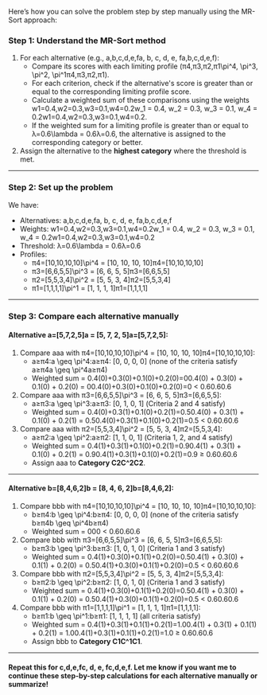 Here’s how you can solve the problem step by step manually using the MR-Sort approach:

### Step 1: Understand the MR-Sort method

1. For each alternative (e.g., a,b,c,d,e,fa, b, c, d, e, fa,b,c,d,e,f):
   - Compare its scores with each limiting profile (π4,π3,π2,π1\pi^4, \pi^3, \pi^2, \pi^1π4,π3,π2,π1).
   - For each criterion, check if the alternative's score is greater than or equal to the corresponding limiting profile score.
   - Calculate a weighted sum of these comparisons using the weights w1=0.4,w2=0.3,w3=0.1,w4=0.2w_1 = 0.4, w_2 = 0.3, w_3 = 0.1, w_4 = 0.2w1=0.4,w2=0.3,w3=0.1,w4=0.2.
   - If the weighted sum for a limiting profile is greater than or equal to λ=0.6\lambda = 0.6λ=0.6, the alternative is assigned to the corresponding category or better.
2. Assign the alternative to the **highest category** where the threshold is met.

------

### Step 2: Set up the problem

We have:

- Alternatives: a,b,c,d,e,fa, b, c, d, e, fa,b,c,d,e,f
- Weights: w1=0.4,w2=0.3,w3=0.1,w4=0.2w_1 = 0.4, w_2 = 0.3, w_3 = 0.1, w_4 = 0.2w1=0.4,w2=0.3,w3=0.1,w4=0.2
- Threshold: λ=0.6\lambda = 0.6λ=0.6
- Profiles:
  - π4=[10,10,10,10]\pi^4 = [10, 10, 10, 10]π4=[10,10,10,10]
  - π3=[6,6,5,5]\pi^3 = [6, 6, 5, 5]π3=[6,6,5,5]
  - π2=[5,5,3,4]\pi^2 = [5, 5, 3, 4]π2=[5,5,3,4]
  - π1=[1,1,1,1]\pi^1 = [1, 1, 1, 1]π1=[1,1,1,1]

------

### Step 3: Compare each alternative manually

#### **Alternative a=[5,7,2,5]a = [5, 7, 2, 5]a=[5,7,2,5]:**

1. Compare aaa with π4=[10,10,10,10]\pi^4 = [10, 10, 10, 10]π4=[10,10,10,10]:
   - a≥π4:a \geq \pi^4:a≥π4: [0, 0, 0, 0] (none of the criteria satisfy a≥π4a \geq \pi^4a≥π4)
   - Weighted sum = 0.4(0)+0.3(0)+0.1(0)+0.2(0)=00.4(0) + 0.3(0) + 0.1(0) + 0.2(0) = 00.4(0)+0.3(0)+0.1(0)+0.2(0)=0 < 0.60.60.6
2. Compare aaa with π3=[6,6,5,5]\pi^3 = [6, 6, 5, 5]π3=[6,6,5,5]:
   - a≥π3:a \geq \pi^3:a≥π3: [0, 1, 0, 1] (Criteria 2 and 4 satisfy)
   - Weighted sum = 0.4(0)+0.3(1)+0.1(0)+0.2(1)=0.50.4(0) + 0.3(1) + 0.1(0) + 0.2(1) = 0.50.4(0)+0.3(1)+0.1(0)+0.2(1)=0.5 < 0.60.60.6
3. Compare aaa with π2=[5,5,3,4]\pi^2 = [5, 5, 3, 4]π2=[5,5,3,4]:
   - a≥π2:a \geq \pi^2:a≥π2: [1, 1, 0, 1] (Criteria 1, 2, and 4 satisfy)
   - Weighted sum = 0.4(1)+0.3(1)+0.1(0)+0.2(1)=0.90.4(1) + 0.3(1) + 0.1(0) + 0.2(1) = 0.90.4(1)+0.3(1)+0.1(0)+0.2(1)=0.9 ≥ 0.60.60.6
   - Assign aaa to **Category C2C^2C2**.

------

#### **Alternative b=[8,4,6,2]b = [8, 4, 6, 2]b=[8,4,6,2]:**

1. Compare bbb with π4=[10,10,10,10]\pi^4 = [10, 10, 10, 10]π4=[10,10,10,10]:
   - b≥π4:b \geq \pi^4:b≥π4: [0, 0, 0, 0] (none of the criteria satisfy b≥π4b \geq \pi^4b≥π4)
   - Weighted sum = 000 < 0.60.60.6
2. Compare bbb with π3=[6,6,5,5]\pi^3 = [6, 6, 5, 5]π3=[6,6,5,5]:
   - b≥π3:b \geq \pi^3:b≥π3: [1, 0, 1, 0] (Criteria 1 and 3 satisfy)
   - Weighted sum = 0.4(1)+0.3(0)+0.1(1)+0.2(0)=0.50.4(1) + 0.3(0) + 0.1(1) + 0.2(0) = 0.50.4(1)+0.3(0)+0.1(1)+0.2(0)=0.5 < 0.60.60.6
3. Compare bbb with π2=[5,5,3,4]\pi^2 = [5, 5, 3, 4]π2=[5,5,3,4]:
   - b≥π2:b \geq \pi^2:b≥π2: [1, 0, 1, 0] (Criteria 1 and 3 satisfy)
   - Weighted sum = 0.4(1)+0.3(0)+0.1(1)+0.2(0)=0.50.4(1) + 0.3(0) + 0.1(1) + 0.2(0) = 0.50.4(1)+0.3(0)+0.1(1)+0.2(0)=0.5 < 0.60.60.6
4. Compare bbb with π1=[1,1,1,1]\pi^1 = [1, 1, 1, 1]π1=[1,1,1,1]:
   - b≥π1:b \geq \pi^1:b≥π1: [1, 1, 1, 1] (all criteria satisfy)
   - Weighted sum = 0.4(1)+0.3(1)+0.1(1)+0.2(1)=1.00.4(1) + 0.3(1) + 0.1(1) + 0.2(1) = 1.00.4(1)+0.3(1)+0.1(1)+0.2(1)=1.0 ≥ 0.60.60.6
   - Assign bbb to **Category C1C^1C1**.

------

#### Repeat this for c,d,e,fc, d, e, fc,d,e,f. Let me know if you want me to continue these step-by-step calculations for each alternative manually or summarize!